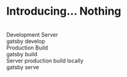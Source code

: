 # Introducing... Nothing
<br>
Development Server
<br>  gatsby develop
<br>Production Build
<br>  gatsby build
<br>Server production build locally
<br>  gatsby serve
